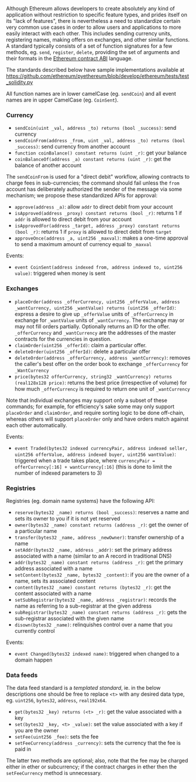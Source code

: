 Although Ethereum allows developers to create absolutely any kind of application without restriction to specific feature types, and prides itself on its "lack of features", there is nevertheless a need to standardize certain very common use cases in order to allow users and applications to more easily interact with each other. This includes sending currency units, registering names, making offers on exchanges, and other similar functions. A standard typically consists of a set of function signatures for a few methods, eg. `send`, `register`, `delete`, providing the set of arguments and their formats in the [Ethereum contract ABI](https://github.com/ethereum/wiki/wiki/Ethereum-Contract-ABI) language.

The standards described below have sample implementations available at https://github.com/ethereum/pyethereum/blob/develop/ethereum/tests/test_solidity.py

All function names are in lower camelCase (eg. `sendCoin`) and all event names are in upper CamelCase (eg. `CoinSent`).

### Currency

* `sendCoin(uint _val, address _to) returns (bool _success)`: send currency
* `sendCoinFrom(address _from, uint _val, address _to) returns (bool _success)`: send currency from another account
* `function coinBalance() constant returns (uint _r)`: get your balance
* `coinBalanceOf(address _a) constant returns (uint _r)`: get the balance of another account

The `sendCoinFrom` is used for a "direct debit" workflow, allowing contracts to charge fees in sub-currencies; the command should fail unless the `from` account has deliberately authorized the sender of the message via some mechanism; we propose these standardized APIs for approval:

* `approve(address _a)`: allow `addr` to direct debit from your account
* `isApproved(address _proxy) constant returns (bool _r)`: returns 1 if `addr` is allowed to direct debit from your account
* `isApprovedFor(address _target, address _proxy) constant returns (bool _r)`: returns 1 if `proxy` is allowed to direct debit from `target`
* `approveOnce(address _a, uint256 _maxval)`: makes a one-time approval to send a maximum amount of currency equal to `_maxval`

Events:

* `event CoinSent(address indexed from, address indexed to, uint256 value)`: triggered when money is sent

### Exchanges

* `placeOrder(address _offerCurrency, uint256 _offerValue, address _wantCurrency, uint256 _wantValue) returns (uint256 _offerId)`: express a desire to give up `_offerValue` units of `_offerCurrency` in exchange for `_wantValue` units of `_wantCurrency`. The exchange may or may not fill orders partially. Optionally returns an ID for the offer. `_offerCurrency` and `_wantCurrency` are the addresses of the master contracts for the currencies in question.
* `claimOrder(uint256 _offerId)`: claim a particular offer.
* `deleteOrder(uint256 _offerId)`: delete a particular offer
* `deleteOrder(address _offerCurrency, address _wantCurrency)`: removes the caller's best offer on the order book to exchange `_offerCurrency` for `_WantCurrency`
* `price(bytes32 offerCurrency, string32 _wantCurrency) returns (real128x128 price)`: returns the best price (irrespective of volume) for how much `_offerCurrency` is required to return one unit of `_wantCurrency`

Note that individual exchanges may support only a subset of these commands; for example, for efficiency's sake some may only support `placeOrder` and `claimOrder`, and require sorting logic to be done off-chain, whereas others will support `placeOrder` only and have orders match against each other automatically.

Events:

* `event Traded(bytes32 indexed currencyPair, address indexed seller, uint256 offerValue, address indexed buyer, uint256 wantValue)`: triggered when a trade takes place, where `currencyPair = offerCurrency[:16] + wantCurrency[:16]` (this is done to limit the number of indexed parameters to 3)

### Registries

Registries (eg. domain name systems) have the following API:

* `reserve(bytes32 _name) returns (bool _success)`: reserves a name and sets its owner to you if it is not yet reserved
* `owner(bytes32 _name) constant returns (address _r)`: get the owner of a particular name
* `transfer(bytes32 _name, address _newOwner)`: transfer ownership of a name
* `setAddr(bytes32 _name, address _addr)`: set the primary address associated with a name (similar to an A record in traditional DNS)
* `addr(bytes32 _name) constant returns (address _r)`: get the primary address associated with a name 
* `setContent(bytes32 _name, bytes32 _content)`: if you are the owner of a name, sets its associated content
* `content(bytes32 _name) constant returns (bytes32 _r)`: get the content associated with a name
* `setSubRegistrar(bytes32 _name, address _registrar)`: records the name as referring to a sub-registrar at the given address
* `subRegistrar(bytes32 _name) constant returns (address _r)`: gets the sub-registrar associated with the given name
* `disown(bytes32 _name)`: relinquishes control over a name that you currently control

Events:

* `event Changed(bytes32 indexed name)`: triggered when changed to a domain happen

### Data feeds

The data feed standard is a _templated standard_, ie. in the below descriptions one should be free to replace `<t>` with any desired data type, eg. `uint256`, `bytes32`, `address`, `real192x64`.  

* `get(bytes32 _key) returns (<t> _r)`: get the value associated with a key
* `set(bytes32 _key, <t> _value)`: set the value associated with a key if you are the owner
* `setFee(uint256 _fee)`: sets the fee
* `setFeeCurrency(address _currency)`: sets the currency that the fee is paid in

The latter two methods are optional; also, note that the fee may be charged either in ether or subcurrency; if the contract charges in ether then the `setFeeCurrency` method is unnecessary.